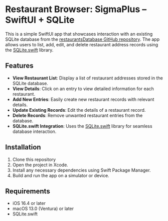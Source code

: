 # Restaurant Browser: SigmaPlus – SwiftUI + SQLite

This is a simple SwiftUI app that showcases interaction with an existing SQLite database from the [restaurantsDatabase GitHub repository](https://github.com/Matix57/restaurantsDatabase). The app allows users to list, add, edit, and delete restaurant address records using the [SQLite.swift](https://github.com/stephencelis/SQLite.swift) library.

## Features

- **View Restaurant List**: Display a list of restaurant addresses stored in the SQLite database.
- **View Details**: Click on an entry to view detailed information for each restaurant.
- **Add New Entries**: Easily create new restaurant records with relevant details.
- **Update Existing Records**: Edit the details of a restaurant record.
- **Delete Records**: Remove unwanted restaurant entries from the database.
- **SQLite.swift Integration**: Uses the [SQLite.swift](https://github.com/stephencelis/SQLite.swift) library for seamless database interaction.

## Installation

1. Clone this repository
2. Open the project in Xcode.
3. Install any necessary dependencies using Swift Package Manager.
4. Build and run the app on a simulator or device.

## Requirements

- iOS 16.4 or later
- macOS 13.0 (Ventura) or later
- SQLite.swift
